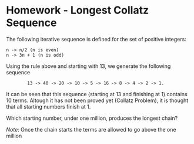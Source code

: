 # Homework - Longest Collatz Sequence

The following iterative sequence is defined for the set of positive integers:

    n -> n/2 (n is even)
    n -> 3n + 1 (n is odd)

Using the rule above and starting with 13, we generate the following sequence

            13 -> 40 -> 20 -> 10 -> 5 -> 16 -> 8 -> 4 -> 2 -> 1.

It can be seen that this sequence (starting at 13 and finishing at 1) contains 10 terms. Altough it has not been proved yet (Collatz Problem), it is thought that all starting numbers finish at 1.

Which starting number, under  one million, produces the longest chain?

*Note*: Once the chain starts the terms are allowed to go above the one million